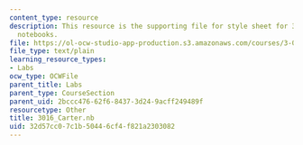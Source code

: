 ```yaml
---
content_type: resource
description: This resource is the supporting file for style sheet for 3.016 mathematica
  notebooks.
file: https://ol-ocw-studio-app-production.s3.amazonaws.com/courses/3-016-mathematics-for-materials-scientists-and-engineers-fall-2005/32d57cc07c1b50446cf4f821a2303082_3016_Carter.nb
file_type: text/plain
learning_resource_types:
- Labs
ocw_type: OCWFile
parent_title: Labs
parent_type: CourseSection
parent_uid: 2bccc476-62f6-8437-3d24-9acff249489f
resourcetype: Other
title: 3016_Carter.nb
uid: 32d57cc0-7c1b-5044-6cf4-f821a2303082
---
```

